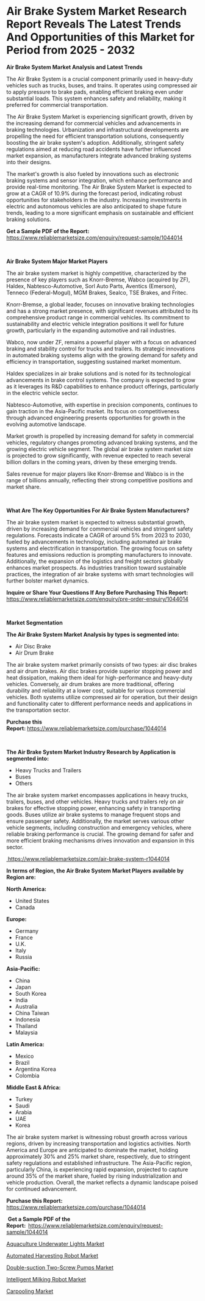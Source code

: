 <p><h1>Air Brake System Market Research Report Reveals The Latest Trends And Opportunities of this Market for Period from 2025 - 2032</h1></p><p><strong>Air Brake System Market Analysis and Latest Trends</strong></p>
<p><p>The Air Brake System is a crucial component primarily used in heavy-duty vehicles such as trucks, buses, and trains. It operates using compressed air to apply pressure to brake pads, enabling efficient braking even under substantial loads. This system enhances safety and reliability, making it preferred for commercial transportation.</p><p>The Air Brake System Market is experiencing significant growth, driven by the increasing demand for commercial vehicles and advancements in braking technologies. Urbanization and infrastructural developments are propelling the need for efficient transportation solutions, consequently boosting the air brake system's adoption. Additionally, stringent safety regulations aimed at reducing road accidents have further influenced market expansion, as manufacturers integrate advanced braking systems into their designs.</p><p>The market's growth is also fueled by innovations such as electronic braking systems and sensor integration, which enhance performance and provide real-time monitoring. The Air Brake System Market is expected to grow at a CAGR of 10.9% during the forecast period, indicating robust opportunities for stakeholders in the industry. Increasing investments in electric and autonomous vehicles are also anticipated to shape future trends, leading to a more significant emphasis on sustainable and efficient braking solutions.</p></p>
<p><strong>Get a Sample PDF of the Report:&nbsp;</strong> <a href="https://www.reliablemarketsize.com/enquiry/request-sample/1044014?utm_campaign=3117&utm_medium=2&utm_source=Github&utm_content=ia&utm_term=30032025&utm_id=air-brake-system">https://www.reliablemarketsize.com/enquiry/request-sample/1044014</a></p>
<p>&nbsp;</p>
<p><strong>Air Brake System Major Market Players</strong></p>
<p><p>The air brake system market is highly competitive, characterized by the presence of key players such as Knorr-Bremse, Wabco (acquired by ZF), Haldex, Nabtesco-Automotive, Sorl Auto Parts, Aventics (Emerson), Tenneco (Federal-Mogul), MGM Brakes, Sealco, TSE Brakes, and Fritec. </p><p>Knorr-Bremse, a global leader, focuses on innovative braking technologies and has a strong market presence, with significant revenues attributed to its comprehensive product range in commercial vehicles. Its commitment to sustainability and electric vehicle integration positions it well for future growth, particularly in the expanding automotive and rail industries.</p><p>Wabco, now under ZF, remains a powerful player with a focus on advanced braking and stability control for trucks and trailers. Its strategic innovations in automated braking systems align with the growing demand for safety and efficiency in transportation, suggesting sustained market momentum.</p><p>Haldex specializes in air brake solutions and is noted for its technological advancements in brake control systems. The company is expected to grow as it leverages its R&D capabilities to enhance product offerings, particularly in the electric vehicle sector.</p><p>Nabtesco-Automotive, with expertise in precision components, continues to gain traction in the Asia-Pacific market. Its focus on competitiveness through advanced engineering presents opportunities for growth in the evolving automotive landscape.</p><p>Market growth is propelled by increasing demand for safety in commercial vehicles, regulatory changes promoting advanced braking systems, and the growing electric vehicle segment. The global air brake system market size is projected to grow significantly, with revenue expected to reach several billion dollars in the coming years, driven by these emerging trends. </p><p>Sales revenue for major players like Knorr-Bremse and Wabco is in the range of billions annually, reflecting their strong competitive positions and market share.</p></p>
<p>&nbsp;</p>
<p><strong>What Are The Key Opportunities For Air Brake System Manufacturers?</strong></p>
<p><p>The air brake system market is expected to witness substantial growth, driven by increasing demand for commercial vehicles and stringent safety regulations. Forecasts indicate a CAGR of around 5% from 2023 to 2030, fueled by advancements in technology, including automated air brake systems and electrification in transportation. The growing focus on safety features and emissions reduction is prompting manufacturers to innovate. Additionally, the expansion of the logistics and freight sectors globally enhances market prospects. As industries transition toward sustainable practices, the integration of air brake systems with smart technologies will further bolster market dynamics.</p></p>
<p><strong>Inquire or Share Your Questions If Any Before Purchasing This Report:</strong> <a href="https://www.reliablemarketsize.com/enquiry/pre-order-enquiry/1044014?utm_campaign=3117&utm_medium=2&utm_source=Github&utm_content=ia&utm_term=30032025&utm_id=air-brake-system">https://www.reliablemarketsize.com/enquiry/pre-order-enquiry/1044014</a></p>
<p>&nbsp;</p>
<p><strong>Market Segmentation</strong></p>
<p><strong>The Air Brake System Market Analysis by types is segmented into:</strong></p>
<p><ul><li>Air Disc Brake</li><li>Air Drum Brake</li></ul></p>
<p><p>The air brake system market primarily consists of two types: air disc brakes and air drum brakes. Air disc brakes provide superior stopping power and heat dissipation, making them ideal for high-performance and heavy-duty vehicles. Conversely, air drum brakes are more traditional, offering durability and reliability at a lower cost, suitable for various commercial vehicles. Both systems utilize compressed air for operation, but their design and functionality cater to different performance needs and applications in the transportation sector.</p></p>
<p><strong>Purchase this Report:&nbsp;</strong><a href="https://www.reliablemarketsize.com/purchase/1044014?utm_campaign=3117&utm_medium=2&utm_source=Github&utm_content=ia&utm_term=30032025&utm_id=air-brake-system">https://www.reliablemarketsize.com/purchase/1044014</a></p>
<p>&nbsp;</p>
<p><strong>The Air Brake System Market Industry Research by Application is segmented into:</strong></p>
<p><ul><li>Heavy Trucks and Trailers</li><li>Buses</li><li>Others</li></ul></p>
<p><p>The air brake system market encompasses applications in heavy trucks, trailers, buses, and other vehicles. Heavy trucks and trailers rely on air brakes for effective stopping power, enhancing safety in transporting goods. Buses utilize air brake systems to manage frequent stops and ensure passenger safety. Additionally, the market serves various other vehicle segments, including construction and emergency vehicles, where reliable braking performance is crucial. The growing demand for safer and more efficient braking mechanisms drives innovation and expansion in this sector.</p></p>
<p><a href="https://www.reliablemarketsize.com/air-brake-system-r1044014?utm_campaign=3117&utm_medium=2&utm_source=Github&utm_content=ia&utm_term=30032025&utm_id=air-brake-system">&nbsp;https://www.reliablemarketsize.com/air-brake-system-r1044014</a></p>
<p><strong>In terms of Region, the Air Brake System Market Players available by Region are:</strong></p>
<p>
    <p> <strong> North America: </strong>
        <ul>
            <li>United States</li>
            <li>Canada</li>
        </ul>
        </p> 
    <p> <strong> Europe: </strong>
        <ul>
            <li>Germany</li>
            <li>France</li>
            <li>U.K.</li>
            <li>Italy</li>
            <li>Russia</li>
        </ul>
        </p> 
    <p> <strong> Asia-Pacific: </strong>
        <ul>
            <li>China</li>
            <li>Japan</li>
            <li>South Korea</li>
            <li>India</li>
            <li>Australia</li>
            <li>China Taiwan</li>
            <li>Indonesia</li>
            <li>Thailand</li>
            <li>Malaysia</li>
        </ul>
        </p> 
    <p> <strong> Latin America: </strong>
        <ul>
            <li>Mexico</li>
            <li>Brazil</li>
            <li>Argentina Korea</li>
            <li>Colombia</li>
        </ul>
        </p> 
    <p> <strong> Middle East & Africa: </strong>
        <ul>
            <li>Turkey</li>
            <li>Saudi</li>
            <li>Arabia</li>
            <li>UAE</li>
            <li>Korea</li>
        </ul>
    </p>
    </p>
<p><p>The air brake system market is witnessing robust growth across various regions, driven by increasing transportation and logistics activities. North America and Europe are anticipated to dominate the market, holding approximately 30% and 25% market share, respectively, due to stringent safety regulations and established infrastructure. The Asia-Pacific region, particularly China, is experiencing rapid expansion, projected to capture around 35% of the market share, fueled by rising industrialization and vehicle production. Overall, the market reflects a dynamic landscape poised for continued advancement.</p></p>
<p><strong>Purchase this Report: </strong><a href="https://www.reliablemarketsize.com/purchase/1044014?utm_campaign=3117&utm_medium=2&utm_source=Github&utm_content=ia&utm_term=30032025&utm_id=air-brake-system">https://www.reliablemarketsize.com/purchase/1044014</a></p>
<p>&nbsp;<strong>Get a Sample PDF of the Report:&nbsp;&nbsp;</strong><a href="https://www.reliablemarketsize.com/enquiry/request-sample/1044014?utm_campaign=3117&utm_medium=2&utm_source=Github&utm_content=ia&utm_term=30032025&utm_id=air-brake-system">https://www.reliablemarketsize.com/enquiry/request-sample/1044014</a></p>
<p><strong></strong></p>
<p><p><a href="https://www.linkedin.com/pulse/anticipated-cagr-145-aquaculture-underwater-lights-market-twqle?utm_campaign=3117&utm_medium=2&utm_source=Github&utm_content=ia&utm_term=30032025&utm_id=air-brake-system">Aquaculture Underwater Lights Market</a></p><p><a href="https://www.linkedin.com/pulse/automated-harvesting-robot-market-growth-overview-industry-trends-unx4e?utm_campaign=3117&utm_medium=2&utm_source=Github&utm_content=ia&utm_term=30032025&utm_id=air-brake-system">Automated Harvesting Robot Market</a></p><p><a href="https://www.linkedin.com/pulse/sales-channel-penetration-market-opportunities-double-suction-gewve?utm_campaign=3117&utm_medium=2&utm_source=Github&utm_content=ia&utm_term=30032025&utm_id=air-brake-system">Double-suction Two-Screw Pumps Market</a></p><p><a href="https://www.linkedin.com/pulse/intelligent-milking-robot-market-analysis-report-competitive-g5uke?utm_campaign=3117&utm_medium=2&utm_source=Github&utm_content=ia&utm_term=30032025&utm_id=air-brake-system">Intelligent Milking Robot Market</a></p><p><a href="https://github.com/zoccohaniech/Market-Research-Report-List-1/blob/main/carpooling-market.md?utm_campaign=3117&utm_medium=2&utm_source=Github&utm_content=ia&utm_term=30032025&utm_id=air-brake-system">Carpooling Market</a></p></p>